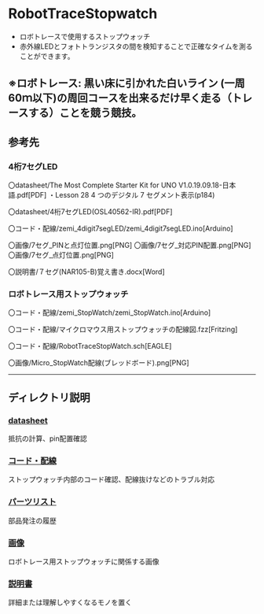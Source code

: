# **RobotTraceStopwatch**
* ロボトレースで使用するストップウォッチ
* 赤外線LEDとフォトトランジスタの間を検知することで正確なタイムを測ることができます。

※ロボトレース: 
  黒い床に引かれた白いライン (一周60ｍ以下)の周回コースを出来るだけ早く走る（トレースする）ことを競う競技。
---

## 参考先

### 4桁7セグLED

〇datasheet/The Most Complete Starter Kit for UNO V1.0.19.09.18-日本語.pdf[PDF]
・Lesson 28 4 つのデジタル 7 セグメント表示(p184)

〇datasheet/4桁7セグLED(OSL40562-IR).pdf[PDF]

〇コード・配線/zemi_4digit7segLED/zemi_4digit7segLED.ino[Arduino]

〇画像/7セグ_PINと点灯位置.png[PNG]
〇画像/7セグ_対応PIN配置.png[PNG]
〇画像/7セグ_点灯位置.png[PNG]

〇説明書/７セグ(NAR105-B)覚え書き.docx[Word]

### ロボトレース用ストップウォッチ

〇コード・配線/zemi_StopWatch/zemi_StopWatch.ino[Arduino]

〇コード・配線/マイクロマウス用ストップウォッチの配線図.fzz[Fritzing]

〇コード・配線/RobotTraceStopWatch.sch[EAGLE]

〇画像/Micro_StopWatch配線(ブレッドボード).png[PNG]

---

## ディレクトリ説明

### [datasheet](https://github.com/ifkame/RobotTraceStopwatch/tree/main/datasheet)
抵抗の計算、pin配置確認

### [コード・配線](https://github.com/ifkame/RobotTraceStopwatch/tree/main/%E3%82%B3%E3%83%BC%E3%83%89%E3%83%BB%E9%85%8D%E7%B7%9A)
ストップウォッチ内部のコード確認、配線抜けなどのトラブル対応

### [パーツリスト](https://github.com/ifkame/RobotTraceStopwatch/tree/main/%E3%83%91%E3%83%BC%E3%83%84%E3%83%AA%E3%82%B9%E3%83%88)
部品発注の履歴

### [画像](https://github.com/ifkame/RobotTraceStopwatch/tree/main/%E7%94%BB%E5%83%8F)
ロボトレース用ストップウォッチに関係する画像

### [説明書](https://github.com/ifkame/RobotTraceStopwatch/tree/main/%E8%AA%AC%E6%98%8E%E6%9B%B8)
詳細または理解しやすくなるモノを置く
